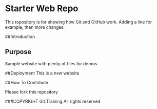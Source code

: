 # Starter Web Repo

This repository is for showing how Git and GitHub work. Adding a line for example, then more changes.

##Introduction

## Purpose

Sample website with plenty of files for demos

##Deployment
This is a new website

##How To Contribute

Please fork this repository

###COPYRIGHT
Git.Training All rights reserved